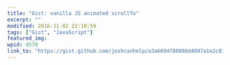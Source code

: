 ```yaml
---
title: "Gist: vanilla JS animated scrollTo"
excerpt: ""
modified: 2016-11-02 22:10:59
tags: ["Gist", "JavaScript"]
featured_img:
wpid: 4570
link_to: "https://gist.github.com/joshcanhelp/a3a669df80898d4097a1e2c01dea52c1"
---
```


